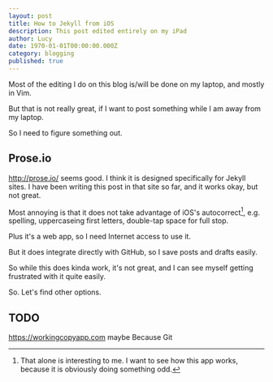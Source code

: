 ```yaml
---
layout: post
title: How to Jekyll from iOS
description: This post edited entirely on my iPad
author: Lucy
date: 1970-01-01T00:00:00.000Z
category: blogging
published: true
---
```

Most of the editing I do on this blog is/will be done on my laptop, and mostly in Vim.

But that is not really great, if I want to post something while I am away from my laptop.

So I need to figure something out.

## Prose.io

http://prose.io/ seems good. I think it is designed specifically for Jekyll sites. I have been writing this post in that site so far, and it works okay, but not great.

Most annoying is that it does not take advantage of iOS's autocorrect[^1], e.g. spelling, uppercaseing first letters, double-tap space for full stop.

Plus it's a web app, so I need Internet access to use it.

But it does integrate directly with GitHub, so I save posts and drafts easily.

So while this does kinda work, it's not great, and I can see myself getting frustrated with it quite easily.

So. Let's find other options.

## TODO

https://workingcopyapp.com maybe
Because Git

[^1]: That alone is interesting to me. I want to see how this app works, because it is obviously doing something odd.